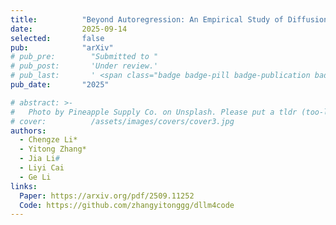 ```yaml
---
title:          "Beyond Autoregression: An Empirical Study of Diffusion Large Language Models for Code Generation"
date:           2025-09-14
selected:       false
pub:            "arXiv"
# pub_pre:        "Submitted to "
# pub_post:       'Under review.'
# pub_last:       ' <span class="badge badge-pill badge-publication badge-success">CCF-A, Poster</span>'
pub_date:       "2025"

# abstract: >-
#   Photo by Pineapple Supply Co. on Unsplash. Please put a tldr (too-long-didnt-read, 1~2 sentences) of your publication here. It is not recommended to put the actual abstract here because it is usually too long to fit in. $\LaTeX$ is supported. $a=b+c$.
# cover:          /assets/images/covers/cover3.jpg
authors:
  - Chengze Li*
  - Yitong Zhang*
  - Jia Li#
  - Liyi Cai
  - Ge Li
links:
  Paper: https://arxiv.org/pdf/2509.11252
  Code: https://github.com/zhangyitonggg/dllm4code
---
```

